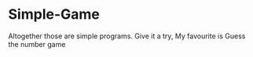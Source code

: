 # Simple-Game
Altogether those are simple programs. Give it a try, My favourite is Guess the number game
